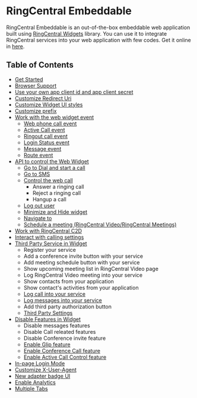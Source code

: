 # RingCentral Embeddable

RingCentral Embeddable is an out-of-the-box embeddable web application built using [RingCentral Widgets](https://github.com/ringcentral/ringcentral-js-widgets) library. You can use it to integrate RingCentral services into your web application with few codes. Get it online in [here](https://ringcentral.github.io/ringcentral-embeddable/).

## Table of Contents

* [Get Started](get-started.md)
* [Browser Support](browser-support.md)
* [Use your own app client id and app client secret](config-client-id-and-secret.md)
* [Customize Redirect Uri](customize-redirect-uri.md)
* [Customize Widget UI styles](customize-ui-styles.md)
* [Customize prefix](customize-prefix.md)
* [Work with the web widget event](widget-event.md)
  * [Web phone call event](widget-event.md#web-phone-call-event)
  * [Active Call event](widget-event.md#active-call-event)
  * [Ringout call event](docs/widget-event.md#ringout-call-event)
  * [Login Status event](widget-event.md#login-status-event)
  * [Message event](widget-event.md#message-event)
  * [Route event](widget-event.md#route-changed-event)
* [API to control the Web Widget](control-widget.md)
  * [Go to Dial and start a call](control-widget.md#go-to-dial-and-start-a-call)
  * [Go to SMS](control-widget.md#go-to-sms-page)
  * [Control the web call](control-widget.md#control-the-web-call)
    * Answer a ringing call
    * Reject a ringing call
    * Hangup a call
  * [Log out user](control-widget.md#log-out-user)
  * [Minimize and Hide widget](control-widget.md#minimizehideremove-the-widget)
  * [Navigate to](control-widget.md#navigate-to)
  * [Schedule a meeting (RingCentral Video/RingCentral Meetings)](control-widget.md#schedule-a-meeting)
* [Work with RingCentral C2D](work-with-ringcentral-c2d.md)
* [Interact with calling settings](interact-with-calling-settings.md)
* [Third Party Service in Widget](third-party-service-in-widget.md)
  * Register your service
  * Add a conference invite button with your service
  * Add meeting schedule button with your service
  * Show upcoming meeting list in RingCentral Video page
  * Log RingCentral Video meeting into your service
  * Show contacts from your application
  * Show contact's activities from your application
  * [Log call into your service](third-party-service-in-widget.md#log-call-into-your-service)
  * [Log messages into your service](third-party-service-in-widget.md#log-messages-into-your-service)
  * Add third party authorization button
  * [Third Party Settings](third-party-service-in-widget.md#third-party-settings)
* [Disable Features in Widget](disable-features.md)
  * Disable messages features
  * Disable Call releated features
  * Disable Conference invite feature
  * [Enable Glip feature](disable-features.md#enable-glip-feature)
  * [Enable Conference Call feature](disable-features.md#enable-conference-call-feature)
  * [Enable Active Call Control feature](disable-features.md#enable-active-call-control-feature)
* [In-page Login Mode](sso-login-mode.md)
* [Customize X-User-Agent](customize-x-user-agent.md)
* [New adapter badge UI](new-adapter-ui.md)
* [Enable Analytics](add-analytics.md)
* [Multiple Tabs](multiple-tabs.md)
